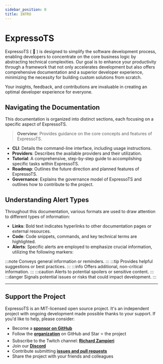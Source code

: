 ```yaml
---
sidebar_position: 0
title: INTRO
---
```


# ExpressoTS

ExpressoTS ( 🐎 ) is designed to simplify the software development process, enabling developers to concentrate on the core business logic by abstracting technical complexities. Our goal is to enhance your productivity through a framework that not only accelerates development but also offers comprehensive documentation and a superior developer experience, minimizing the necessity for building custom solutions from scratch.

Your insights, feedback, and contributions are invaluable in creating an optimal developer experience for everyone.

## Navigating the Documentation

This documentation is organized into distinct sections, each focusing on a specific aspect of ExpressoTS.

> **Overview**: Provides guidance on the core concepts and features of ExpressoTS.

-   **CLI**: Details the command-line interface, including usage instructions.
-   **Providers**: Describes the available providers and their utilization.
-   **Tutorial**: A comprehensive, step-by-step guide to accomplishing specific tasks within ExpressoTS.
-   **Roadmap**: Outlines the future direction and planned features of ExpressoTS.
-   **Governance**: Explains the governance model of ExpressoTS and outlines how to contribute to the project.

## Understanding Alert Types

Throughout this documentation, various formats are used to draw attention to different types of information:

-   **Links**: Bold text indicates hyperlinks to other documentation pages or external resources.
-   **Code**: Code snippets, commands, and key technical terms are highlighted.
-   **Alerts**: Specific alerts are employed to emphasize crucial information, utilizing the following markers:

:::note Conveys general information or reminders.
:::
:::tip Provides helpful suggestions or best practices.
:::
:::info Offers additional, non-critical information.
:::
:::caution Alerts to potential spoilers or sensitive content.
:::
:::danger Signals potential issues or risks that could impact development.
:::

---

## Support the Project

ExpressoTS is an MIT-licensed open source project. It's an independent project with ongoing development made possible thanks to your support. If you'd like to help, please consider:

-   Become a **[sponsor on GitHub](https://github.com/sponsors/expressots)**
-   Follow the **[organization](https://github.com/expressots)** on GitHub and Star ⭐ the project
-   Subscribe to the Twitch channel: **[Richard Zampieri](https://www.twitch.tv/richardzampieri)**
-   Join our **[Discord](https://discord.com/invite/PyPJfGK)**
-   Contribute submitting **[issues and pull requests](https://github.com/expressots/expressots/issues/new/choose)**
-   Share the project with your friends and colleagues
